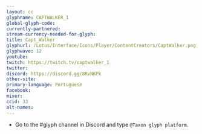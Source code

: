 ```yaml
---
layout: cc
glyphname: CAPTWALKER_1
global-glyph-code:
currently-partnered:
stream-currency-needed-for-glyph:
title: Capt_Walker
glyphurl: /Lotus/Interface/Icons/Player/ContentCreators/CaptWalker.png
glyphwave: 12
youtube:
twitch: https://twitch.tv/captwalker_1
twitter:
discord: https://discord.gg/8RvNKPk
other-site:
primary-language: Portuguese
facebook:
mixer:
ccid: 33
alt-names:
---
```

* Go to the #glyph channel in Discord and type `@Taxon glyph platform`.
